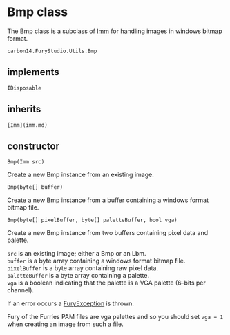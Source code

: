 # Bmp class

The Bmp class is a subclass of [Imm](imm.md) for handling images in windows bitmap format.

`carbon14.FuryStudio.Utils.Bmp`

## implements

`IDisposable`

## inherits

`[Imm](imm.md)`

## constructor

`Bmp(Imm src)`

Create a new Bmp instance from an existing image.

`Bmp(byte[] buffer)`

Create a new Bmp instance from a buffer containing a windows format bitmap file.

`Bmp(byte[] pixelBuffer, byte[] paletteBuffer, bool vga)`

Create a new Bmp instance from two buffers containing pixel data and palette.

`src` is an existing image; either a Bmp or an Lbm.  
`buffer` is a byte array containing a windows format bitmap file.  
`pixelBuffer` is a byte array containing raw pixel data.  
`paletteBuffer` is a byte array containing a palette.  
`vga` is a boolean indicating that the palette is a VGA palette (6-bits per channel).

If an error occurs a [FuryException](exception.md) is thrown.

Fury of the Furries PAM files are vga palettes and so you should set `vga = 1` when creating an image from such a file.

